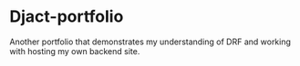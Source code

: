 # Djact-portfolio
Another portfolio that demonstrates my understanding of DRF and working with hosting my own backend site. 